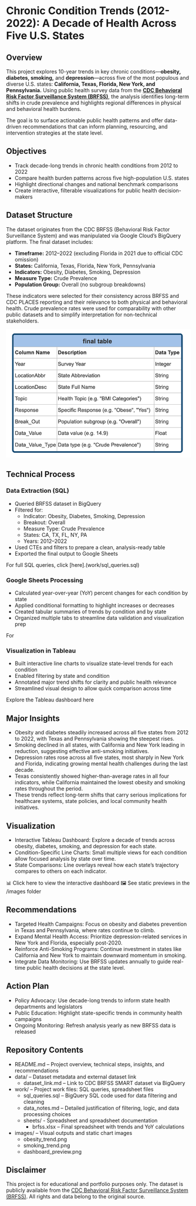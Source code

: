 # Chronic Condition Trends (2012-2022): A Decade of Health Across Five U.S. States

## Overview
This project explores 10-year trends in key chronic conditions—**obesity, diabetes, smoking,** and **depression**—across five of the most populous and diverse U.S. states: **California, Texas, Florida, New York, and Pennsylvania.** Using public health survey data from the **[CDC Behavioral Risk Factor Surveillance System (BRFSS)](data/data_link.md)**, the analysis identifies long-term shifts in crude prevalence and highlights regional differences in physical and behavioral health burdens.

The goal is to surface actionable public health patterns and offer data-driven recommendations that can inform planning, resourcing, and intervention strategies at the state level.

## Objectives
* Track decade-long trends in chronic health conditions from 2012 to 2022
* Compare health burden patterns across five high-population U.S. states
* Highlight directional changes and national benchmark comparisons
* Create interactive, filterable visualizations for public health decision-makers

## Dataset Structure
The dataset originates from the CDC BRFSS (Behavioral Risk Factor Surveillance System) and was manipulated via Google Cloud’s BigQuery platform. The final dataset includes:
* **Timeframe:** 2012–2022 (excluding Florida in 2021 due to official CDC omission)
* **States:** California, Texas, Florida, New York, Pennsylvania
* **Indicators:** Obesity, Diabetes, Smoking, Depression
* **Measure Type:** Crude Prevalence
* **Population Group:** Overall (no subgroup breakdowns)

These indicators were selected for their consistency across BRFSS and CDC PLACES reporting and their relevance to both physical and behavioral health. Crude prevalence rates were used for comparability with other public datasets and to simplify interpretation for non-technical stakeholders.

![table](images/brfsstable.png)



## Technical Process
### Data Extraction (SQL)
* Queried BRFSS dataset in BigQuery
* Filtered for:
  * Indicator: Obesity, Diabetes, Smoking, Depression
  * Breakout: Overall
  * Measure Type: Crude Prevalence
  * States: CA, TX, FL, NY, PA
  * Years: 2012–2022
* Used CTEs and filters to prepare a clean, analysis-ready table
* Exported the final output to Google Sheets

For full SQL queries, click [here].(work/sql_queries.sql)

### Google Sheets Processing
* Calculated year-over-year (YoY) percent changes for each condition by state
* Applied conditional formatting to highlight increases or decreases
* Created tabular summaries of trends by condition and by state
* Organized multiple tabs to streamline data validation and visualization prep

For 

### Visualization in Tableau
* Built interactive line charts to visualize state-level trends for each condition
* Enabled filtering by state and condition
* Annotated major trend shifts for clarity and public health relevance
* Streamlined visual design to allow quick comparison across time

Explore the Tableau dashboard here



## Major Insights
* Obesity and diabetes steadily increased across all five states from 2012 to 2022, with Texas and Pennsylvania showing the steepest rises.
* Smoking declined in all states, with California and New York leading in reduction, suggesting effective anti-smoking initiatives.
* Depression rates rose across all five states, most sharply in New York and Florida, indicating growing mental health challenges during the last decade.
* Texas consistently showed higher-than-average rates in all four indicators, while California maintained the lowest obesity and smoking rates throughout the period.
* These trends reflect long-term shifts that carry serious implications for healthcare systems, state policies, and local community health initiatives.


## Visualization
* Interactive Tableau Dashboard: Explore a decade of trends across obesity, diabetes, smoking, and depression for each state.
* Condition-Specific Line Charts: Small multiple views for each condition allow focused analysis by state over time.
* State Comparisons: Line overlays reveal how each state’s trajectory compares to others on each indicator.

📊 Click here to view the interactive dashboard
🖼️ See static previews in the /images folder


## Recommendations 
* Targeted Health Campaigns: Focus on obesity and diabetes prevention in Texas and Pennsylvania, where rates continue to climb.
* Expand Mental Health Access: Prioritize depression-related services in New York and Florida, especially post-2020.
* Reinforce Anti-Smoking Programs: Continue investment in states like California and New York to maintain downward momentum in smoking.
* Integrate Data Monitoring: Use BRFSS updates annually to guide real-time public health decisions at the state level.

## Action Plan
* Policy Advocacy: Use decade-long trends to inform state health departments and legislators
* Public Education: Highlight state-specific trends in community health campaigns
* Ongoing Monitoring: Refresh analysis yearly as new BRFSS data is released

## Repository Contents
* README.md – Project overview, technical steps, insights, and recommendations
* data/ – Dataset metadata and external dataset link
  * dataset_link.md – Link to CDC BRFSS SMART dataset via BigQuery
* work/ – Project work files: SQL queries, spreadsheet files
  * sql_queries.sql – BigQuery SQL code used for data filtering and cleaning
  * data_notes.md – Detailed justification of filtering, logic, and data processing choices
  * sheets/ - Spreadsheet and spreadsheet documentation
    * brfss.xlsx – Final spreadsheet with trends and YoY calculations
* images/ – Visual outputs and static chart images
  * obesity_trend.png
  * smoking_trend.png
  * dashboard_preview.png

## Disclaimer
This project is for educational and portfolio purposes only. The dataset is publicly available from the [CDC Behavioral Risk Factor Surveillance System (BRFSS)](data/data_link.md). All rights and data belong to the original source.





